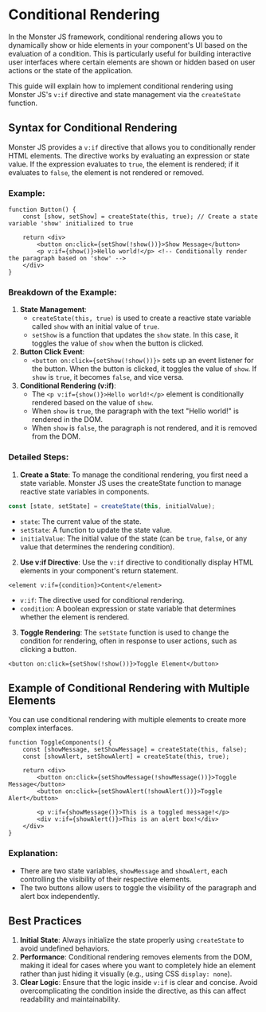 # Conditional Rendering

In the Monster JS framework, conditional rendering allows you to dynamically show or hide elements in your component's UI based on the evaluation of a condition. This is particularly useful for building interactive user interfaces where certain elements are shown or hidden based on user actions or the state of the application.

This guide will explain how to implement conditional rendering using Monster JS's `v:if` directive and state management via the `createState` function.

## Syntax for Conditional Rendering

Monster JS provides a `v:if` directive that allows you to conditionally render HTML elements. The directive works by evaluating an expression or state value. If the expression evaluates to `true`, the element is rendered; if it evaluates to `false`, the element is not rendered or removed.

### Example:

```tsx
function Button() {
    const [show, setShow] = createState(this, true); // Create a state variable 'show' initialized to true

    return <div>
        <button on:click={setShow(!show())}>Show Message</button>
        <p v:if={show()}>Hello world!</p> <!-- Conditionally render the paragraph based on 'show' -->
    </div>
}
```

### Breakdown of the Example:
1. **State Management**:
    * `createState(this, true)` is used to create a reactive state variable called `show` with an initial value of `true`.
    * `setShow` is a function that updates the `show` state. In this case, it toggles the value of `show` when the button is clicked.
2. **Button Click Event**:
    * `<button on:click={setShow(!show())}>` sets up an event listener for the button. When the button is clicked, it toggles the value of `show`. If `show` is `true`, it becomes `false`, and vice versa.
3. **Conditional Rendering (v:if)**:
    * The `<p v:if={show()}>Hello world!</p>` element is conditionally rendered based on the value of `show`.
    * When `show` is `true`, the paragraph with the text "Hello world!" is rendered in the DOM.
    * When `show` is `false`, the paragraph is not rendered, and it is removed from the DOM.

### Detailed Steps:

1. **Create a State**: To manage the conditional rendering, you first need a state variable. Monster JS uses the createState function to manage reactive state variables in components.

```ts
const [state, setState] = createState(this, initialValue);

```

* `state`: The current value of the state.
* `setState`: A function to update the state value.
* `initialValue`: The initial value of the state (can be `true`, `false`, or any value that determines the rendering condition).

2. **Use v:if Directive**: Use the `v:if` directive to conditionally display HTML elements in your component's return statement.

```tsx
<element v:if={condition}>Content</element>
```

* `v:if`: The directive used for conditional rendering.
* `condition`: A boolean expression or state variable that determines whether the element is rendered.

3. **Toggle Rendering**: The `setState` function is used to change the condition for rendering, often in response to user actions, such as clicking a button.

```tsx
<button on:click={setShow(!show())}>Toggle Element</button>
```

## Example of Conditional Rendering with Multiple Elements

You can use conditional rendering with multiple elements to create more complex interfaces.

```tsx
function ToggleComponents() {
    const [showMessage, setShowMessage] = createState(this, false);
    const [showAlert, setShowAlert] = createState(this, true);

    return <div>
        <button on:click={setShowMessage(!showMessage())}>Toggle Message</button>
        <button on:click={setShowAlert(!showAlert())}>Toggle Alert</button>

        <p v:if={showMessage()}>This is a toggled message!</p>
        <div v:if={showAlert()}>This is an alert box!</div>
    </div>
}
```

### Explanation:
* There are two state variables, `showMessage` and `showAlert`, each controlling the visibility of their respective elements.
* The two buttons allow users to toggle the visibility of the paragraph and alert box independently.

## Best Practices

1. **Initial State**: Always initialize the state properly using `createState` to avoid undefined behaviors.
2. **Performance**: Conditional rendering removes elements from the DOM, making it ideal for cases where you want to completely hide an element rather than just hiding it visually (e.g., using CSS `display: none`).
3. **Clear Logic**: Ensure that the logic inside `v:if` is clear and concise. Avoid overcomplicating the condition inside the directive, as this can affect readability and maintainability.